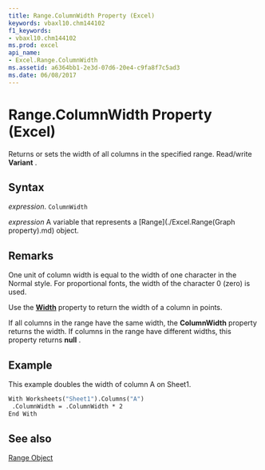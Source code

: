 ```yaml
---
title: Range.ColumnWidth Property (Excel)
keywords: vbaxl10.chm144102
f1_keywords:
- vbaxl10.chm144102
ms.prod: excel
api_name:
- Excel.Range.ColumnWidth
ms.assetid: a6364bb1-2e3d-07d6-20e4-c9fa8f7c5ad3
ms.date: 06/08/2017
---
```



# Range.ColumnWidth Property (Excel)

Returns or sets the width of all columns in the specified range. Read/write  **Variant** .


## Syntax

 _expression_. `ColumnWidth`

 _expression_ A variable that represents a [Range](./Excel.Range(Graph property).md) object.


## Remarks

One unit of column width is equal to the width of one character in the Normal style. For proportional fonts, the width of the character 0 (zero) is used.

Use the  **[Width](Excel.Range.Width.md)** property to return the width of a column in points.

If all columns in the range have the same width, the  **ColumnWidth** property returns the width. If columns in the range have different widths, this property returns **null** .


## Example

This example doubles the width of column A on Sheet1.


```vb
With Worksheets("Sheet1").Columns("A") 
 .ColumnWidth = .ColumnWidth * 2 
End With
```


## See also


[Range Object](Excel.Range(objec).md)

